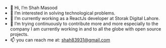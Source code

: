 - 👋 Hi, I’m Shah Masood
- 👀 I’m interested in solving technological problems. 
- 🌱 I’m currently working as a ReactJs developer at Storak Digital Lahore.
- 💞️ I’m trying continuously to contribute more and more especially to the company I am currently working in and to all the globe with open source projects.
- 📫 you can reach me at: shah83931@gmail.com
